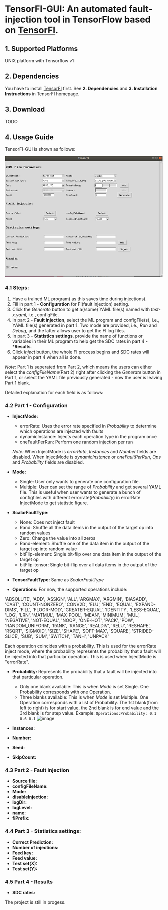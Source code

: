 # TensorFI-GUI: An automated fault-injection tool in TensorFlow based on [TensorFI](https://github.com/DependableSystemsLab/TensorFI).
## 1. Supported Platforms
UNIX platform with Tensorflow v1
## 2. Dependencies
You have to install [TensorFI](https://github.com/DependableSystemsLab/TensorFI) first. See **2. Dependencies** and **3. Installation Instructions** in TensorFI homepage.
## 3. Download

TODO

## 4. Usage Guide
TensorFI-GUI is shown as follows:

![image](https://github.com/ElaineYao/TensorFI-GUI/blob/master/Figures/TensorFI-GUI-interface.png)

### 4.1 Steps:

1. Have a trained ML program( as this saves time during injections). 
2. Fill in part 1 - **Configuration** for FI(fault injection) setting. 
3. Click the *Generate* button to get a(/some) YAML file(s) named with *test-x.yaml*, i.e., configFile. 
3. In part 2 - **Fault injection**, select the ML program and configFile(s), i.e., YAML file(s) generated in part 1. Two mode are provided, i.e., *Run* and *Debug*, and the latter allows user to get the FI log files. 
4. In part 3 - **Statistics settings**, provide the name of functions or variables in their ML program to help get the SDC rates in part 4 - ***Results**. 
5. Click *Inject* button, the whole FI process begins and SDC rates will appear in part 4 when all is done. 

*Note:* Part 1 is seperated from Part 2, which means the users can either select the *configFileName*(Part 2) right after clicking the *Generate* button in Part 1, or select the YAML file previously generated - now the user is leaving Part 1 blank.

Detailed explanation for each field is as follows:

### 4.2 Part 1 - Configuration
- **InjectMode:** 
  - errorRate: Uses the error rate specified in *Probability* to determine which operations are injected with faults
  - dynamicInstance: Injects each operation type in the program once
  - oneFaultPerRun: Perform one random injection per run
  
  *Note:* When InjectMode is *errorRate*, *Instances* and *Number* fields are disabled. When InjectMode is *dynamicInstance* or *oneFaultPerRun*, *Ops* and *Probability* fields are disabled.


- **Mode:**
  - Single: User only wants to generate one configuration file.
  - Multiple: User can set the range of *Probability* and get several YAML file. This is useful when user wants to generate a bunch of configfiles with different errorrate(*Probability*) in errorRate InjectMode to get statistic figure.
- **ScalarFaultType:**
  - None: Does not inject fault
  - Rand: Shuffle all the data items in the output of the target op into random values
  - Zero: Change the value into all zeros
  - Rand-element: Shuffle one of the data item in the output of the target op into random value
  - bitFlip-element: Single bit-flip over one data item in the output of the target op
  - bitFlip-tensor: Single bit-flip over all data items in the output of the target op
  
- **TensorFaultType:** Same as *ScalarFaultType*
- **Operations:** For now, the supported operations include: 

'ABSOLUTE', 'ADD', 'ASSIGN', 'ALL', 'ARGMAX', 'ARGMIN', 'BIASADD', 'CAST', 'COUNT-NONZERO', 'CONV2D', 'ELU', 'END', 'EQUAL', 'EXPAND-DIMS',
                                                                        'FILL', 'FLOOR-MOD', 'GREATER-EQUAL', 'IDENTITY', 'LESS-EQUAL', 'LOG', 'LRN', 'MATMUL', 'MAX-POOL', 'MEAN', 'MINIMUM', 'MUL', 'NEGATIVE', 'NOT-EQUAL', 'NOOP',
                                                                        'ONE-HOT', 'PACK', 'POW', 'RANDOM_UNIFORM', 'RANK', 'RANGE', 'REALDIV', 'RELU', 'RESHAPE', 'RSQRT', 'SIGMOID', 'SIZE', 'SHAPE', 'SOFT-MAX', 'SQUARE', 'STRIDED-SLICE',
                                                                        'SUB',  'SUM', 'SWITCH', 'TANH', 'UNPACK'

Each operation coincides with a probability. This is used for the errorRate inject mode, where the probability represents the probability that a fault will be injected into that particular operation. This is used when InjectMode is "errorRate".


- **Probability:** 
Represents the probability that a fault will be injected into that particular operation.
  - Only one blank available: This is when *Mode* is set Single. One Probability corresponds with one Operation.
  - Three blanks available: This is when *Mode* is set Multiple. One Operation corresponds with a list of Probability. The 1st blank(from left to right) is for start value, the 2nd blank is for end value and the 3rd blank is for step value.
  Example: 
  `Operations:Probability: 0.1 0.6 0.1`
  ![image]()
  
- **Instances:**
- **Number:**
- **Seed:**
- **SkipCount:**

### 4.3 Part 2 - Fault injection
- **Source file:**
- **configFileName:**
- **Mode:**
- **disableInjection:**
- **logDir:**
- **logLevel:**
- **name:**
- **fiPrefix:**

### 4.4 Part 3 - Statistics settings:
- **Correct Prediction:**
- **Number of injections:**
- **Feed key:**
- **Feed value:**
- **Test set(X):**
- **Test set(Y):**

### 4.5 Part 4 - Results
- **SDC rates:**


The project is still in progess.
